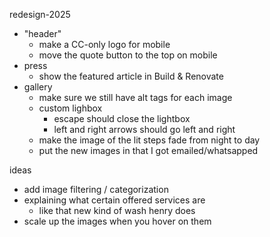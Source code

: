 redesign-2025

- "header"
  - make a CC-only logo for mobile
  - move the quote button to the top on mobile
- press
  - show the featured article in Build & Renovate
- gallery
  - make sure we still have alt tags for each image
  - custom lighbox
    - escape should close the lightbox
    - left and right arrows should go left and right
  - make the image of the lit steps fade from night to day
  - put the new images in that I got emailed/whatsapped

ideas
- add image filtering / categorization
- explaining what certain offered services are
  - like that new kind of wash henry does
- scale up the images when you hover on them
